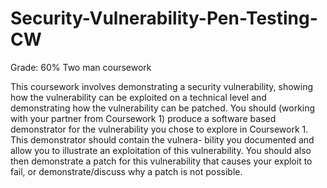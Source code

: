 # Security-Vulnerability-Pen-Testing-CW

Grade: 60%
Two man coursework

This coursework involves demonstrating a security vulnerability, showing how the vulnerability can be
exploited on a technical level and demonstrating how the vulnerability can be patched.
You should (working with your partner from Coursework 1) produce a software based demonstrator for
the vulnerability you chose to explore in Coursework 1. This demonstrator should contain the vulnera-
bility you documented and allow you to illustrate an exploitation of this vulnerability. You should also
then demonstrate a patch for this vulnerability that causes your exploit to fail, or demonstrate/discuss
why a patch is not possible.

